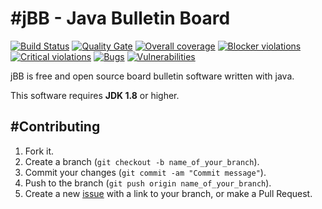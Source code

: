 #jBB - Java Bulletin Board
=================================
[![Build Status](http://vps289371.ovh.net:8000/buildStatus/icon?job=jBB-build-feature_h2-in-memory_0.9.0_20170813)](http://vps289371.ovh.net:8000/job/jBB-build-feature_h2-in-memory_0.9.0_20170813/) 
[![Quality Gate](http://vps289371.ovh.net:9000/api/badges/gate?key=org.jbb:jbb-parent:0.9.0-h2-in-memory-SNAPSHOT)](http://vps289371.ovh.net:9000/dashboard?id=org.jbb%3Ajbb-parent%3A0.9.0-h2-in-memory-SNAPSHOT)
[![Overall coverage](http://vps289371.ovh.net:9000/api/badges/measure?key=org.jbb:jbb-parent:0.9.0-h2-in-memory-SNAPSHOT&metric=coverage&blinking=true)](http://vps289371.ovh.net:9000/dashboard?id=org.jbb%3Ajbb-parent%3A0.9.0-h2-in-memory-SNAPSHOT) 
[![Blocker violations](http://vps289371.ovh.net:9000/api/badges/measure?key=org.jbb:jbb-parent:0.9.0-h2-in-memory-SNAPSHOT&metric=blocker_violations&blinking=true)](http://vps289371.ovh.net:9000/dashboard?id=org.jbb%3Ajbb-parent%3A0.9.0-h2-in-memory-SNAPSHOT) 
[![Critical violations](http://vps289371.ovh.net:9000/api/badges/measure?key=org.jbb:jbb-parent:0.9.0-h2-in-memory-SNAPSHOT&metric=critical_violations&blinking=true)](http://vps289371.ovh.net:9000/dashboard?id=org.jbb%3Ajbb-parent%3A0.9.0-h2-in-memory-SNAPSHOT) 
[![Bugs](http://vps289371.ovh.net:9000/api/badges/measure?key=org.jbb:jbb-parent:0.9.0-h2-in-memory-SNAPSHOT&metric=bugs&blinking=true)](http://vps289371.ovh.net:9000/dashboard?id=org.jbb%3Ajbb-parent%3A0.9.0-h2-in-memory-SNAPSHOT) 
[![Vulnerabilities](http://vps289371.ovh.net:9000/api/badges/measure?key=org.jbb:jbb-parent:0.9.0-h2-in-memory-SNAPSHOT&metric=vulnerabilities&blinking=true)](http://vps289371.ovh.net:9000/dashboard?id=org.jbb%3Ajbb-parent%3A0.9.0-h2-in-memory-SNAPSHOT)


jBB is free and open source board bulletin software written with java.


This software requires **JDK 1.8** or higher.

#Contributing
------------

1. Fork it.
2. Create a branch (`git checkout -b name_of_your_branch`).
3. Commit your changes (`git commit -am "Commit message"`).
4. Push to the branch (`git push origin name_of_your_branch`).
5. Create a new [issue](https://github.com/jbb-project/jbb/issues/new) with a link to your branch, or make a Pull Request.
